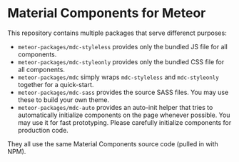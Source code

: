# Material Components for Meteor

This repository contains multiple packages that serve differenct purposes:

- `meteor-packages/mdc-styleless` provides only the bundled JS file for all components.
- `meteor-packages/mdc-styleonly` provides only the bundled CSS file for all components.
- `meteor-packages/mdc` simply wraps `mdc-styleless` and `mdc-styleonly` together for a quick-start.
- `meteor-packages/mdc-sass` provides the source SASS files. You may use these to build your own theme.
- `meteor-packages/mdc-auto` provides an auto-init helper that tries to automatically initialize components on the page whenever possible. You may use it for fast prototyping. Please carefully initialize components for production code.

They all use the same Material Components source code (pulled in with NPM).
